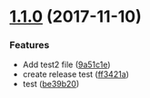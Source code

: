 <a name="1.1.0"></a>
# [1.1.0](https://github.com/diamond-darrell/kws-release-test-repo/compare/v1.0.0...v1.1.0) (2017-11-10)


### Features

* Add test2 file ([9a51c1e](https://github.com/diamond-darrell/kws-release-test-repo/commit/9a51c1e))
* create release test ([ff3421a](https://github.com/diamond-darrell/kws-release-test-repo/commit/ff3421a))
* test ([be39b20](https://github.com/diamond-darrell/kws-release-test-repo/commit/be39b20))
